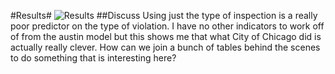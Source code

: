 #Results#
![Results](https://cloud.githubusercontent.com/assets/8115246/12339906/96b90de8-bacc-11e5-9a4c-42e3a0e0d85a.png)
##Discuss
Using just the type of inspection is a really poor predictor on the type of violation. I have no other indicators to work off of from the austin model but this shows me that what City of Chicago did is actually really clever.  How can we join a bunch of tables behind the scenes to do something that is interesting here? 


